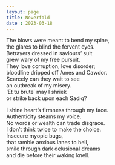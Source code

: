 ```yaml
---
layout: page
title: Neverfold
date : 2023-03-18
---
```



The blows were meant to bend my spine, <br>
the glares to blind the fervent eyes. <br>
Betrayers dressed in saviours’ suit <br>
grew wary of my free pursuit. <br>
They love corruption, love disorder; <br>
bloodline dripped off Ames and Cawdor. <br>
Scarcely can they wait to see <br>
an outbreak of my misery. <br>
‘Et tu brute’ may I shriek <br>
or strike back upon each Sadiq? <br>

I shine heart’s firmness through my face. <br>
Authenticity steams my voice. <br>
No words or wealth can trade disgrace. <br>
I don’t think twice to make the choice. <br>
Insecure myopic bugs, <br>
that ramble anxious lanes to hell, <br>
smile through dark delusional dreams <br>
and die before their waking knell. <br>

